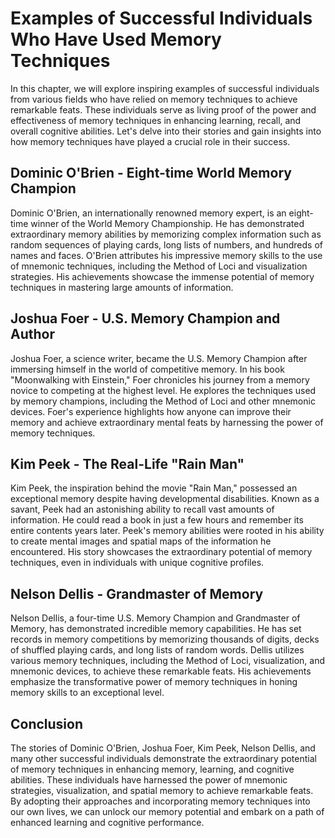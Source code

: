 Examples of Successful Individuals Who Have Used Memory Techniques
=============================================================================

In this chapter, we will explore inspiring examples of successful individuals from various fields who have relied on memory techniques to achieve remarkable feats. These individuals serve as living proof of the power and effectiveness of memory techniques in enhancing learning, recall, and overall cognitive abilities. Let's delve into their stories and gain insights into how memory techniques have played a crucial role in their success.

Dominic O'Brien - Eight-time World Memory Champion
--------------------------------------------------

Dominic O'Brien, an internationally renowned memory expert, is an eight-time winner of the World Memory Championship. He has demonstrated extraordinary memory abilities by memorizing complex information such as random sequences of playing cards, long lists of numbers, and hundreds of names and faces. O'Brien attributes his impressive memory skills to the use of mnemonic techniques, including the Method of Loci and visualization strategies. His achievements showcase the immense potential of memory techniques in mastering large amounts of information.

Joshua Foer - U.S. Memory Champion and Author
---------------------------------------------

Joshua Foer, a science writer, became the U.S. Memory Champion after immersing himself in the world of competitive memory. In his book "Moonwalking with Einstein," Foer chronicles his journey from a memory novice to competing at the highest level. He explores the techniques used by memory champions, including the Method of Loci and other mnemonic devices. Foer's experience highlights how anyone can improve their memory and achieve extraordinary mental feats by harnessing the power of memory techniques.

Kim Peek - The Real-Life "Rain Man"
-----------------------------------

Kim Peek, the inspiration behind the movie "Rain Man," possessed an exceptional memory despite having developmental disabilities. Known as a savant, Peek had an astonishing ability to recall vast amounts of information. He could read a book in just a few hours and remember its entire contents years later. Peek's memory abilities were rooted in his ability to create mental images and spatial maps of the information he encountered. His story showcases the extraordinary potential of memory techniques, even in individuals with unique cognitive profiles.

Nelson Dellis - Grandmaster of Memory
-------------------------------------

Nelson Dellis, a four-time U.S. Memory Champion and Grandmaster of Memory, has demonstrated incredible memory capabilities. He has set records in memory competitions by memorizing thousands of digits, decks of shuffled playing cards, and long lists of random words. Dellis utilizes various memory techniques, including the Method of Loci, visualization, and mnemonic devices, to achieve these remarkable feats. His achievements emphasize the transformative power of memory techniques in honing memory skills to an exceptional level.

Conclusion
----------

The stories of Dominic O'Brien, Joshua Foer, Kim Peek, Nelson Dellis, and many other successful individuals demonstrate the extraordinary potential of memory techniques in enhancing memory, learning, and cognitive abilities. These individuals have harnessed the power of mnemonic strategies, visualization, and spatial memory to achieve remarkable feats. By adopting their approaches and incorporating memory techniques into our own lives, we can unlock our memory potential and embark on a path of enhanced learning and cognitive performance.
